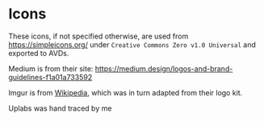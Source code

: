 Icons
=====

These icons, if not specified otherwise, are used from https://simpleicons.org/ under `Creative Commons Zero v1.0 Universal` 
and exported to AVDs.

Medium is from their site: https://medium.design/logos-and-brand-guidelines-f1a01a733592

Imgur is from [Wikipedia](https://commons.wikimedia.org/wiki/File:Imgur_icon.svg), which was in turn adapted from their logo kit.

Uplabs was hand traced by me
